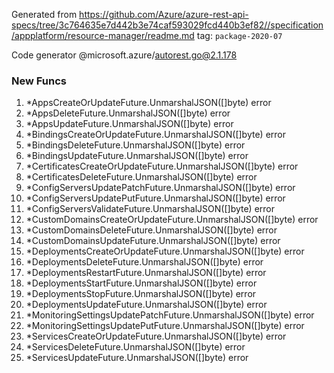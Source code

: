 Generated from https://github.com/Azure/azure-rest-api-specs/tree/3c764635e7d442b3e74caf593029fcd440b3ef82//specification/appplatform/resource-manager/readme.md tag: `package-2020-07`

Code generator @microsoft.azure/autorest.go@2.1.178


### New Funcs

1. *AppsCreateOrUpdateFuture.UnmarshalJSON([]byte) error
1. *AppsDeleteFuture.UnmarshalJSON([]byte) error
1. *AppsUpdateFuture.UnmarshalJSON([]byte) error
1. *BindingsCreateOrUpdateFuture.UnmarshalJSON([]byte) error
1. *BindingsDeleteFuture.UnmarshalJSON([]byte) error
1. *BindingsUpdateFuture.UnmarshalJSON([]byte) error
1. *CertificatesCreateOrUpdateFuture.UnmarshalJSON([]byte) error
1. *CertificatesDeleteFuture.UnmarshalJSON([]byte) error
1. *ConfigServersUpdatePatchFuture.UnmarshalJSON([]byte) error
1. *ConfigServersUpdatePutFuture.UnmarshalJSON([]byte) error
1. *ConfigServersValidateFuture.UnmarshalJSON([]byte) error
1. *CustomDomainsCreateOrUpdateFuture.UnmarshalJSON([]byte) error
1. *CustomDomainsDeleteFuture.UnmarshalJSON([]byte) error
1. *CustomDomainsUpdateFuture.UnmarshalJSON([]byte) error
1. *DeploymentsCreateOrUpdateFuture.UnmarshalJSON([]byte) error
1. *DeploymentsDeleteFuture.UnmarshalJSON([]byte) error
1. *DeploymentsRestartFuture.UnmarshalJSON([]byte) error
1. *DeploymentsStartFuture.UnmarshalJSON([]byte) error
1. *DeploymentsStopFuture.UnmarshalJSON([]byte) error
1. *DeploymentsUpdateFuture.UnmarshalJSON([]byte) error
1. *MonitoringSettingsUpdatePatchFuture.UnmarshalJSON([]byte) error
1. *MonitoringSettingsUpdatePutFuture.UnmarshalJSON([]byte) error
1. *ServicesCreateOrUpdateFuture.UnmarshalJSON([]byte) error
1. *ServicesDeleteFuture.UnmarshalJSON([]byte) error
1. *ServicesUpdateFuture.UnmarshalJSON([]byte) error
